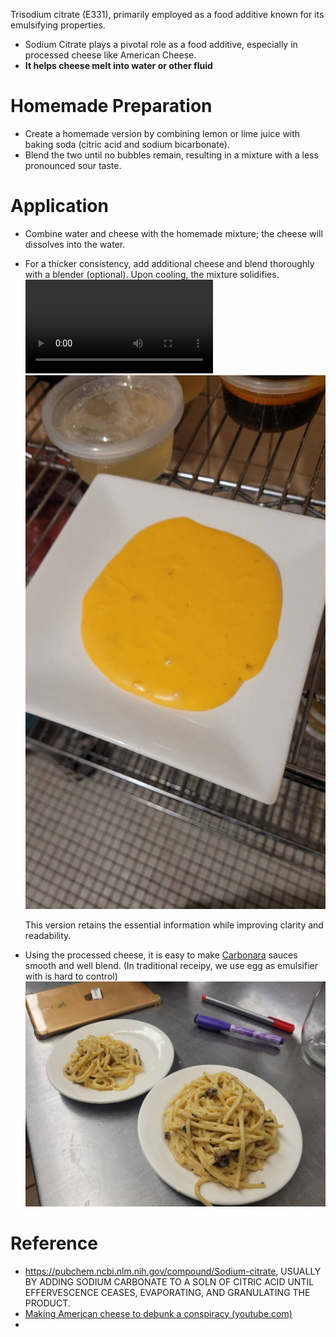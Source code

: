   
Trisodium citrate (E331), primarily employed as a food additive known for its emulsifying properties.

- Sodium Citrate plays a pivotal role as a food additive, especially in processed cheese like American Cheese.
- **It helps cheese melt into water or other fluid**
# Homemade Preparation

- Create a homemade version by combining lemon or lime juice with baking soda (citric acid and sodium bicarbonate).
- Blend the two until no bubbles remain, resulting in a mixture with a less pronounced sour taste.

# Application

- Combine water and cheese with the homemade mixture; the cheese will dissolves into the water.
- For a thicker consistency, add additional cheese and blend thoroughly with a blender (optional). Upon cooling, the mixture solidifies.
   ![](../../../z.Images/DIYCheese.mp4)
   ![|300](../../../z.Images/Pasted%20image%2020240430183441.png)
   
   This version retains the essential information while improving clarity and readability.

- Using the processed cheese, it is easy to make [Carbonara](../Carbonara.md) sauces smooth and well blend. (In traditional receipy, we use egg as emulsifier with is hard to control)
![](../../../z.Images/Pasted%20image%2020240430184059.png)
# Reference
- https://pubchem.ncbi.nlm.nih.gov/compound/Sodium-citrate, USUALLY BY ADDING SODIUM CARBONATE TO A SOLN OF CITRIC ACID UNTIL EFFERVESCENCE CEASES, EVAPORATING, AND GRANULATING THE PRODUCT.
- [Making American cheese to debunk a conspiracy (youtube.com)](https://www.youtube.com/watch?v=0aGNAxN5Z-o)
- 